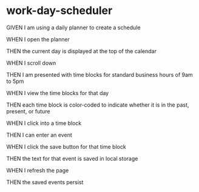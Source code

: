 # work-day-scheduler

GIVEN I am using a daily planner to create a schedule

WHEN I open the planner

THEN the current day is displayed at the top of the calendar

WHEN I scroll down

THEN I am presented with time blocks for standard business hours of 9am to 5pm

WHEN I view the time blocks for that day

THEN each time block is color-coded to indicate whether it is in the past, present, or future

WHEN I click into a time block

THEN I can enter an event

WHEN I click the save button for that time block

THEN the text for that event is saved in local storage

WHEN I refresh the page

THEN the saved events persist